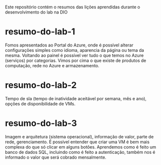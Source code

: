 Este repositório contém o resumos das lições aprendidas durante o desenvolvimento do lab na DIO

# resumo-do-lab-1
  Fomos apresentados ao Portal do Azure, onde é possível alterar configurações simples como idioma, aparencia da página ou tema da mesma. Voltando ao painel é possível ver tudo o que temos no Azure (serviços) por categorias. Vimos por cima o que existe de produtos de computação, rede no Azure e armazenamento.

# resumo-do-lab-2
  Tempo de sla (tempo de inatividade aceitável por semana, mês e ano), opções de disponibilidade de VMs.

# resumo-do-lab-3
  Imagem e arquitetura (sistema operacional), informação de valor, parte de rede, gerenciamento. É possível entender que criar uma VM é bem mais complexa do que só clicar em alguns botões. Aprendemos como é feito um banco de dados SQL, incluindo como é feito a autenticação, também nos é informado o valor que será cobrado mensalmente.
